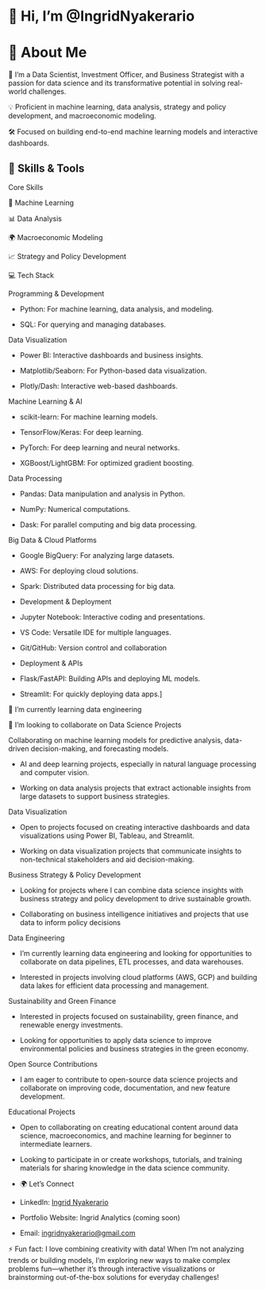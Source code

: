    # 👋 Hi, I’m @IngridNyakerario

 
   # 🚀 About Me
 

  🌟 I’m a Data Scientist, Investment Officer, and Business Strategist with a passion for data science and its transformative potential in solving real-world challenges.

  💡 Proficient in machine learning, data analysis, strategy and policy development, and macroeconomic modeling.

  🛠️ Focused on building end-to-end machine learning models and interactive dashboards.


   💼 Skills & Tools
-   
  Core Skills

  🤖 Machine Learning
  
   📊 Data Analysis
   
   🌍 Macroeconomic Modeling
    
   📈 Strategy and Policy Development

  
 💻 Tech Stack
  
   Programming & Development
   -   Python: For machine learning, data analysis, and modeling.

   -   SQL: For querying and managing databases.
  
  Data Visualization
    
   - Power BI: Interactive dashboards and business insights.
     
   - Matplotlib/Seaborn: For Python-based data visualization.
     
   - Plotly/Dash: Interactive web-based dashboards.

   Machine Learning & AI
   
-    scikit-learn: For machine learning models.
    
-    TensorFlow/Keras: For deep learning.

-    PyTorch: For deep learning and neural networks.

-    XGBoost/LightGBM: For optimized gradient boosting.

  Data Processing

-    Pandas: Data manipulation and analysis in Python.

-    NumPy: Numerical computations.

-    Dask: For parallel computing and big data processing.
    
 Big Data & Cloud Platforms
 
-    Google BigQuery: For analyzing large datasets.
    
-    AWS: For deploying cloud solutions.
    
-    Spark: Distributed data processing for big data.
    
-  Development & Deployment
  
-    Jupyter Notebook: Interactive coding and presentations.
    
-    VS Code: Versatile IDE for multiple languages.
    
-    Git/GitHub: Version control and collaboration
    
-  Deployment & APIs
  
-    Flask/FastAPI: Building APIs and deploying ML models.
     
-    Streamlit: For quickly deploying data apps.]
  
 🌱 I’m currently learning data engineering 

 
 💞️ I’m looking to collaborate on Data Science Projects 

 
 Collaborating on machine learning models for predictive analysis, data-driven decision-making, and forecasting models.
 
-    AI and deep learning projects, especially in natural language processing and computer vision.
    
-    Working on data analysis projects that extract actionable insights from large datasets to support business strategies.
  
 Data Visualization
 
-    Open to projects focused on creating interactive dashboards and data visualizations using Power BI, Tableau, and Streamlit.
  
-    Working on data visualization projects that communicate insights to non-technical stakeholders and aid decision-making.
  
  Business Strategy & Policy Development
  
-    Looking for projects where I can combine data science insights with business strategy and policy development to drive sustainable growth.
  
-    Collaborating on business intelligence initiatives and projects that use data to inform policy decisions
  
  Data Engineering
  
-    I’m currently learning data engineering and looking for opportunities to collaborate on data pipelines, ETL processes, and data warehouses.
   
-    Interested in projects involving cloud platforms (AWS, GCP) and building data lakes for efficient data processing and management.
  
  Sustainability and Green Finance
  
-    Interested in projects focused on sustainability, green finance, and renewable energy investments.
  
-    Looking for opportunities to apply data science to improve environmental policies and business strategies in the green economy.
  
  Open Source Contributions
  
-    I am eager to contribute to open-source data science projects and collaborate on improving code, documentation, and new feature development.
  
  Educational Projects
  
-    Open to collaborating on creating educational content around data science, macroeconomics, and machine learning for beginner to intermediate learners.
  
-    Looking to participate in or create workshops, tutorials, and training materials for sharing knowledge in the data science community.
  
- 🌍 Let’s Connect
  
-    LinkedIn: [Ingrid Nyakerario](https://www.linkedin.com/in/ingrid-ong-uti-43a93361/)
  
-    Portfolio Website: Ingrid Analytics (coming soon)
  
-    Email: ingridnyakerario@gmail.com
  
 ⚡ Fun fact: I love combining creativity with data! When I’m not analyzing trends or building models, I’m exploring new ways to make complex problems fun—whether it’s through interactive visualizations or brainstorming out-of-the-box solutions for everyday challenges!


<!---
IngridNyakerario/IngridNyakerario is a ✨ special ✨ repository because its `README.md` (this file) appears on your GitHub profile.
You can click the Preview link to take a look at your changes.
--->
